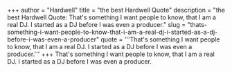 +++
author = "Hardwell"
title = "the best Hardwell Quote"
description = "the best Hardwell Quote: That's something I want people to know, that I am a real DJ. I started as a DJ before I was even a producer."
slug = "thats-something-i-want-people-to-know-that-i-am-a-real-dj-i-started-as-a-dj-before-i-was-even-a-producer"
quote = '''That's something I want people to know, that I am a real DJ. I started as a DJ before I was even a producer.'''
+++
That's something I want people to know, that I am a real DJ. I started as a DJ before I was even a producer.

